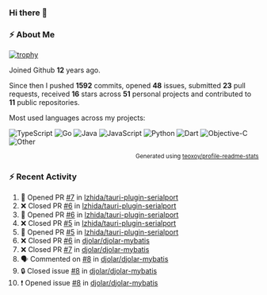 ### Hi there 👋

### :zap: About Me

[![trophy](https://github-profile-trophy.vercel.app/?username=enix223&theme=onedark)](https://github.com/ryo-ma/github-profile-trophy)
   
Joined Github **12** years ago.

Since then I pushed **1592** commits, opened **48** issues, submitted **23** pull requests, received **16** stars across **51** personal projects and contributed to **11** public repositories.

Most used languages across my projects:

![TypeScript](https://img.shields.io/static/v1?style=flat-square&label=%E2%A0%80&color=555&labelColor=%233178c6&message=TypeScript%EF%B8%B157.7%25)
![Go](https://img.shields.io/static/v1?style=flat-square&label=%E2%A0%80&color=555&labelColor=%2300ADD8&message=Go%EF%B8%B112.9%25)
![Java](https://img.shields.io/static/v1?style=flat-square&label=%E2%A0%80&color=555&labelColor=%23b07219&message=Java%EF%B8%B17%25)
![JavaScript](https://img.shields.io/static/v1?style=flat-square&label=%E2%A0%80&color=555&labelColor=%23f1e05a&message=JavaScript%EF%B8%B14.9%25)
![Python](https://img.shields.io/static/v1?style=flat-square&label=%E2%A0%80&color=555&labelColor=%233572A5&message=Python%EF%B8%B13.9%25)
![Dart](https://img.shields.io/static/v1?style=flat-square&label=%E2%A0%80&color=555&labelColor=%2300B4AB&message=Dart%EF%B8%B13.7%25)
![Objective-C](https://img.shields.io/static/v1?style=flat-square&label=%E2%A0%80&color=555&labelColor=%23438eff&message=Objective-C%EF%B8%B13.1%25)
![Other](https://img.shields.io/static/v1?style=flat-square&label=%E2%A0%80&color=555&labelColor=%23ededed&message=Other%EF%B8%B16.5%25)

<p align="right"><sub>Generated using <a href="https://github.com/marketplace/actions/profile-readme-stats">teoxoy/profile-readme-stats</a></sub></p>


<!--![](https://github.com/enix223/enix223/blob/output/github-contribution-grid-snake.svg)-->

<!--![Enix Yu's github stats](https://github-readme-stats.vercel.app/api?username=enix223&count_private=true&show_icons=true&theme=onedark)-->

<!--![Enix Yu's wakatime stats](https://github-readme-stats.vercel.app/api/wakatime?username=enix223&layout=compact&theme=onedark)-->

<!--![Top Langs](https://github-readme-stats.vercel.app/api/top-langs/?username=enix223&theme=onedark&layout=compact)-->

### :zap: Recent Activity
<!--START_SECTION:activity-->
1. 💪 Opened PR [#7](https://github.com/lzhida/tauri-plugin-serialport/pull/7) in [lzhida/tauri-plugin-serialport](https://github.com/lzhida/tauri-plugin-serialport)
2. ❌ Closed PR [#6](https://github.com/lzhida/tauri-plugin-serialport/pull/6) in [lzhida/tauri-plugin-serialport](https://github.com/lzhida/tauri-plugin-serialport)
3. 💪 Opened PR [#6](https://github.com/lzhida/tauri-plugin-serialport/pull/6) in [lzhida/tauri-plugin-serialport](https://github.com/lzhida/tauri-plugin-serialport)
4. ❌ Closed PR [#5](https://github.com/lzhida/tauri-plugin-serialport/pull/5) in [lzhida/tauri-plugin-serialport](https://github.com/lzhida/tauri-plugin-serialport)
5. 💪 Opened PR [#5](https://github.com/lzhida/tauri-plugin-serialport/pull/5) in [lzhida/tauri-plugin-serialport](https://github.com/lzhida/tauri-plugin-serialport)
6. ❌ Closed PR [#6](https://github.com/djolar/djolar-mybatis/pull/6) in [djolar/djolar-mybatis](https://github.com/djolar/djolar-mybatis)
7. ❌ Closed PR [#7](https://github.com/djolar/djolar-mybatis/pull/7) in [djolar/djolar-mybatis](https://github.com/djolar/djolar-mybatis)
8. 🗣 Commented on [#8](https://github.com/djolar/djolar-mybatis/issues/8#issuecomment-2367361964) in [djolar/djolar-mybatis](https://github.com/djolar/djolar-mybatis)
9. 🔒 Closed issue [#8](https://github.com/djolar/djolar-mybatis/issues/8) in [djolar/djolar-mybatis](https://github.com/djolar/djolar-mybatis)
10. ❗ Opened issue [#8](https://github.com/djolar/djolar-mybatis/issues/8) in [djolar/djolar-mybatis](https://github.com/djolar/djolar-mybatis)
<!--END_SECTION:activity-->
